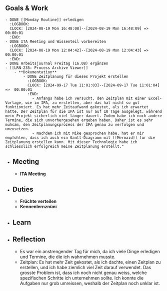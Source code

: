 ## Goals & Work
	- DONE [[Monday Routine]] erledigen
	  :LOGBOOK:
	  CLOCK: [2024-08-19 Mon 16:48:08]--[2024-08-19 Mon 16:48:09] =>  00:00:01
	  :END:
	- DONE ITA Meeting und Wissenteil vorbereiten
	  :LOGBOOK:
	  CLOCK: [2024-08-19 Mon 12:04:42]--[2024-08-19 Mon 12:04:43] =>  00:00:01
	  :END:
	- DONE Arbeitsjournal Freitag (16.08) ergänzen
	- [[LRN-235: Process Archive Viewer]]
		- **Dokumentation**
			- DONE Zeitplanung für dieses Projekt erstellen
			  :LOGBOOK:
			  CLOCK: [2024-09-17 Tue 11:01:03]--[2024-09-17 Tue 11:01:04] =>  00:00:01
			  :END:
				- Anfangs habe ich versucht, den Zeitplan mit einer Excel-Vorlage, wie im IPA, zu erstellen, aber das hat nicht so gut funktioniert. Es hat mehr Zeitaufwand gekostet, als ich erwartet hatte. Der Zeitplan für die IPA ist nur auf 10 Tage ausgelegt, während mein Projekt sicherlich viel länger dauert. Zudem habe ich noch andere Termine, die sich unvorhergesehen ergeben haben. Daher ist es sehr mühsam, den Zeitplanungsprozess der IPA genau zu verfolgen und umzusetzen.
				- Nachdem ich mit Mike gesprochen habe, hat er mir empfohlen, dass ich auch ein Gantt-Diagramm mit [[Mermaid]] für die Zeitplanung erstellen kann. Mit dieser Technologie habe ich schliesslich erfolgreich meine Zeitplanung erstellt."
- ## Meeting
	- **ITA Meeting**
- ## Duties
	- **Früchte verteilen**
	- **Kennenlernznüni**
- ## Learn
- ## Reflection
	- Es war ein anstrengender Tag für mich, da ich viele Dinge erledigen und Termine, die die ich wahrnehmen musste.
	- Zeitplan: Es hat mehr Zeit gekostet, als ich dachte, einen Zeitplan zu erstellen, und ich habe ziemlich viel Zeit darauf verwendet. Das grosste Problem ist, dass ich noch nicht genau weiss, welche spezifischen Schritte ich unternehmen sollte. Ich konnte die Aufgaben nur grob umreissen, weshalb der Zeitplan noch unklar ist.